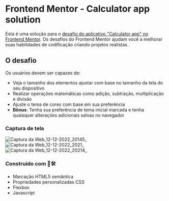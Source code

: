 # Frontend Mentor - Calculator app solution

Esta é uma solução para o [desafio do aplicativo "Calculator app" no Frontend Mentor](https://www.frontendmentor.io/challenges/calculator-app-9lteq5N29). Os desafios do Frontend Mentor ajudam você a melhorar suas habilidades de codificação criando projetos realistas. 

## O desafio

Os usuários devem ser capazes de:

- Veja o tamanho dos elementos ajustar com base no tamanho da tela do seu dispositivo
- Realizar operações matemáticas como adição, subtração, multiplicação e divisão
- Ajuste o tema de cores com base em sua preferência
- **Bônus**: Tenha sua preferência de tema inicial marcada e tenha quaisquer alterações adicionais salvas no navegador

### Captura de tela
![Captura da Web_12-12-2022_20145_](https://user-images.githubusercontent.com/57428641/207175802-86c4e563-29fb-460c-8bba-c89d1a2b9b25.jpeg)
![Captura da Web_12-12-2022_2021_](https://user-images.githubusercontent.com/57428641/207176041-b473bc4e-c69d-49ae-8071-3dcaff9e0c26.jpeg)
![Captura da Web_12-12-2022_20214_](https://user-images.githubusercontent.com/57428641/207176202-7f21e55b-1d49-4e0d-aecc-550f0b55ae21.jpeg)

### Construído com 🚀🛠

- Marcação HTML5 semântica
- Propriedades personalizadas CSS
- Flexbox
- Javascript
